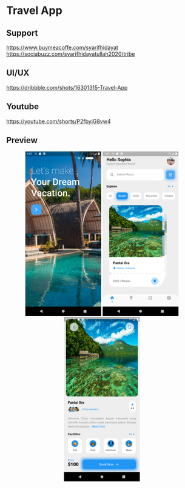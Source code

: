 # Travel App

## Support

https://www.buymeacoffe.com/syarifhidayat
https://sociabuzz.com/syarifhidayatullah2020/tribe

## UI/UX

https://dribbble.com/shots/16301315-Travel-App

## Youtube

https://youtube.com/shorts/P2fbyiG8vw4

## Preview

<p align="middle">
<img src="assets/preview/onboard.png" alt="OnBoard" width="200">
<img src="assets/preview/home.png" alt="HomePage" width="200">
<img src="assets/preview/detail.png" alt="Detail" width="200">
</p>
